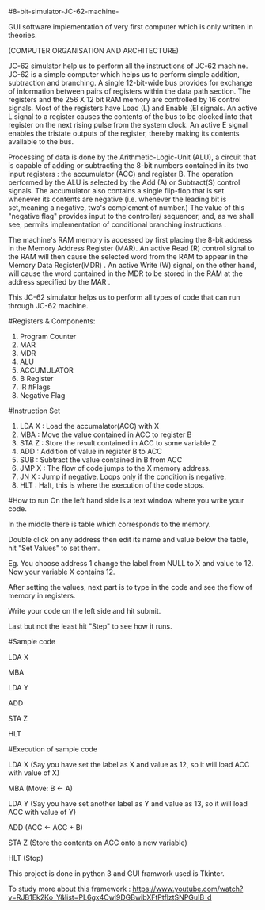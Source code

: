 
#8-bit-simulator-JC-62-machine-

GUI software implementation of very first computer which is only written in theories.

(COMPUTER ORGANISATION AND ARCHITECTURE)

JC-62 simulator help us to perform all the instructions of JC-62 machine. JC-62 is
a simple computer which helps us to perform simple addition, subtraction and
branching. A single 12-bit-wide bus provides for exchange of information between
pairs of registers within the data path section. The registers and the 256 X 12 bit
RAM memory are controlled by 16 control signals. Most of the registers have Load
(L) and Enable (El signals. An active L signal to a register causes the contents of
the bus to be clocked into that register on the next rising pulse from the system
clock. An active E signal enables the tristate outputs of the register, thereby
making its contents available to the bus.

Processing of data is done by the Arithmetic-Logic-Unit (ALU), a circuit that is
capable of adding or subtracting the 8-bit numbers contained in its two input
registers : the accumulator (ACC) and register B. The operation performed by the
ALU is selected by the Add (A) or Subtract(S) control signals. The accumulator also
contains a single flip-flop that is set whenever its contents are negative
(i.e. whenever the leading bit is set,meaning a negative, two's complement of
number.) The value of this "negative flag" provides input to the controller/
sequencer, and, as we shall see, permits implementation of conditional branching
instructions .

The machine's RAM memory is accessed by first placing the 8-bit address in the
Memory Address Register (MAR). An active Read (R) control signal to the RAM will
then cause the selected word from the RAM to appear in the Memory Data
Register(MDR) . An active Write (W) signal, on the other hand, will cause the word
contained in the MDR to be stored in the RAM at the address specified by the
MAR .

This JC-62 simulator helps us to perform all types of code that can run through
JC-62 machine.

#Registers & Components:
  1. Program Counter
  2. MAR
  3. MDR
  4. ALU
  5. ACCUMULATOR
  6. B Register
  7. IR
#Flags
  1. Negative Flag

#Instruction Set
  1. LDA X : Load the accumalator(ACC) with X
  2. MBA : Move the value contained in ACC to register B
  3. STA Z : Store the result contained in ACC to some variable Z
  4. ADD : Addition of value in register B to ACC
  5. SUB : Subtract the value contained in B from ACC
  6. JMP X : The flow of code jumps to the X memory address.
  7. JN X : Jump if negative. Loops only if the condition is negative.
  8. HLT : Halt, this is where the execution of the code stops.

#How to run
  On the left hand side is a text window where you write your code.
  
  In the middle there is table which corresponds to the memory. 
  
  Double click on any address then edit its name and value below the table, hit "Set Values" to set them.
  
  Eg. You choose address 1 change the label from NULL to X and value to 12. Now your variable X contains 12.
  
  After setting the values, next part is to type in the code and see the flow of memory in registers.
  
  Write your code on the left side and hit submit.
  
  Last but not the least hit "Step" to see how it runs.
 

#Sample code
  
  LDA X 
  
  MBA   
  
  LDA Y 
  
  ADD
  
  STA Z 
  
  HLT 

#Execution of sample code
  
  LDA X (Say you have set the label as X and value as 12, so it will load ACC with value of X)
  
  MBA   (Move: B <- A)
  
  LDA Y (Say you have set another label as Y and value as 13, so it will load ACC with value of Y)
  
  ADD (ACC <- ACC + B)
  
  STA Z (Store the contents on ACC onto a new variable)
  
  HLT (Stop)

This project is done in python 3 and GUI framwork used is Tkinter.

To study more about this framework : https://www.youtube.com/watch?v=RJB1Ek2Ko_Y&list=PL6gx4Cwl9DGBwibXFtPtflztSNPGuIB_d
